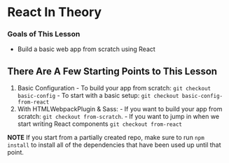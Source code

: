 # React In Theory

### Goals of This Lesson
  - Build a basic web app from scratch using React

## There Are A Few Starting Points to This Lesson
  1. Basic Configuration
    - To build your app from scratch: `git checkout basic-config`
    - To start with a basic setup: `git checkout basic-config-from-react`
  2. With HTMLWebpackPlugin & Sass:
    - If you want to build your app from scratch: `git checkout from-scratch`.
    - If you want to jump in when we start writing React components `git checkout from-react`  

  **NOTE** If you start from a partially created repo, make sure to run `npm install` to install all of the dependencies that have been used up until that point. 
